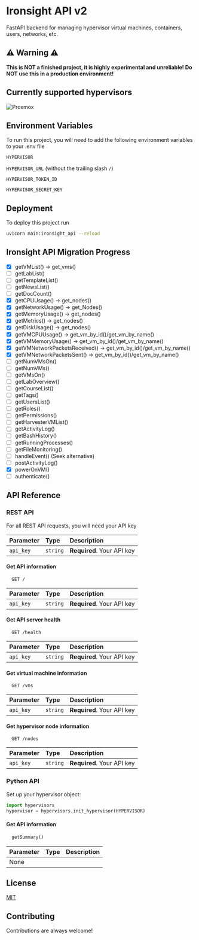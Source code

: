 # Ironsight API v2

FastAPI backend for managing hypervisor virtual machines, containers, users, networks, etc.

## ⚠️ Warning ⚠️

**This is NOT a finished project, it is highly experimental and unreliable! Do NOT use this in a production environment!**

## Currently supported hypervisors

![Proxmox](https://camo.githubusercontent.com/a83e76f7cb663d3bcd9e49130941b9e11923b2bee22c1a57b17e8b75baa9e75b/68747470733a2f2f696d672e736869656c64732e696f2f62616467652f50726f786d6f782d4535373030303f7374796c653d666f722d7468652d6261646765266c6162656c436f6c6f723d626c61636b266c6f676f3d70726f786d6f78266c6f676f436f6c6f723d7768697465)

## Environment Variables

To run this project, you will need to add the following environment variables to your .env file

`HYPERVISOR`

`HYPERVISOR_URL` (without the trailing slash `/`)

`HYPERVISOR_TOKEN_ID`

`HYPERVISOR_SECRET_KEY`

## Deployment

To deploy this project run

```bash
uvicorn main:ironsight_api --reload
```

## Ironsight API Migration Progress

- [X] getVMList() -> get_vms()
- [ ] getLabList()
- [ ] getTemplateList()
- [ ] getNewsList()
- [ ] getDocCount()
- [X] getCPUUsage() -> get_nodes()
- [X] getNetworkUsage() -> get_Nodes()
- [X] getMemoryUsage() -> get_nodes()
- [X] getMetrics() -> get_nodes()
- [X] getDiskUsage() -> get_nodes()
- [X] getVMCPUUsage() -> get_vm_by_id()/get_vm_by_name()
- [X] getVMMemoryUsage() -> get_vm_by_id()/get_vm_by_name()
- [X] getVMNetworkPacketsReceived() -> get_vm_by_id()/get_vm_by_name()
- [X] getVMNetworkPacketsSent() -> get_vm_by_id()/get_vm_by_name()
- [ ] getNumVMsOn()
- [ ] getNumVMs()
- [ ] getVMsOn()
- [ ] getLabOverview()
- [ ] getCourseList()
- [ ] getTags()
- [ ] getUsersList()
- [ ] getRoles()
- [ ] getPermissions()
- [ ] getHarvesterVMList()
- [ ] getActivityLog()
- [ ] getBashHistory()
- [ ] getRunningProcesses()
- [ ] getFileMonitoring()
- [ ] handleEvent() (Seek alternative)
- [ ] postActivityLog()
- [X] powerOnVM()
- [ ] authenticate()

## API Reference

### REST API

For all REST API requests, you will need your API key

| Parameter | Type     | Description                |
| :-------- | :------- | :------------------------- |
| `api_key` | `string` | **Required**. Your API key |

#### Get API information

```http
  GET /
```

| Parameter | Type     | Description                |
| :-------- | :------- | :------------------------- |
| `api_key` | `string` | **Required**. Your API key |

#### Get API server health

```http
  GET /health
```

| Parameter | Type     | Description                |
| :-------- | :------- | :------------------------- |
| `api_key` | `string` | **Required**. Your API key |

#### Get virtual machine information

```http
  GET /vms
```

| Parameter | Type     | Description                |
| :-------- | :------- | :------------------------- |
| `api_key` | `string` | **Required**. Your API key |

#### Get hypervisor node information

```http
  GET /nodes
```

| Parameter | Type     | Description                |
| :-------- | :------- | :------------------------- |
| `api_key` | `string` | **Required**. Your API key |

### Python API

Set up your hypervisor object:

```python
import hypervisors
hypervisor = hypervisors.init_hypervisor(HYPERVISOR)
```

#### Get API information

```python
  getSummary()
```

| Parameter | Type | Description |
| :-------- | :--- | :---------- |
| None      |      |             |

## License

[MIT](https://choosealicense.com/licenses/mit/)

## Contributing

Contributions are always welcome!

